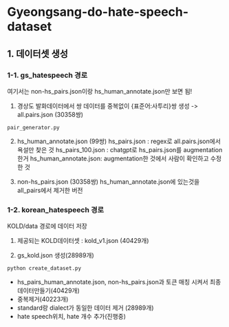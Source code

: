 # Gyeongsang-do-hate-speech-dataset


## 1. 데이터셋 생성

### 1-1. gs_hatespeech 경로
여기서는 non-hs_pairs.json이랑 hs_human_annotate.json만 보면 됨!

1. 경상도 발화데이터에서 쌍 데이터를 중복없이 {표준어:사투리}쌍 생성
-> all.pairs.json (30358쌍)
```
pair_generator.py
```

2. hs_human_annotate.json (99쌍)
hs_pairs.json : regex로 all.pairs.json에서 욕설만 찾은 것
hs_pairs_100.json : chatgpt로 hs_pairs.json를 augmentation한거
hs_human_annotate.json: augmentation한 것에서 사람이 확인하고 수정한 것

3. non-hs_pairs.json (30358쌍)
hs_human_annotate.json에 있는것을 all_pairs에서 제거한 버전


### 1-2. korean_hatespeech 경로
KOLD/data 경로에 데이터 저장

1. 제공되는 KOLD데이터셋 : kold_v1.json (40429개)

2. gs_kold.json 생성(28989개)
```
python create_dataset.py
```
* hs_pairs_human_annotate.json, non-hs_pairs.json과 토큰 매칭 시켜서 최종데이터만들기(40429개)
* 중복제거(40223개)
* standard랑 dialect가 동일한 데이터 제거 (28989개)
* hate speech위치, hate 개수 추가(진행중)
